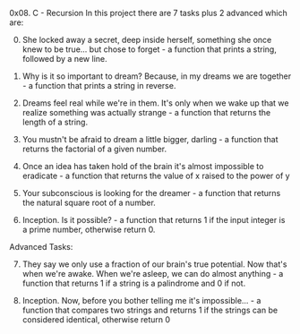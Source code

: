 0x08. C - Recursion
In this project there are 7 tasks plus 2 advanced which are:

0. She locked away a secret, deep inside herself, something she once knew to be true... but chose to forget  -  a function that prints a string, followed by a new line.

1. Why is it so important to dream? Because, in my dreams we are together -  a function that prints a string in reverse.

2. Dreams feel real while we're in them. It's only when we wake up that we realize something was actually strange - a function that returns the length of a string.

3. You mustn't be afraid to dream a little bigger, darling -  a function that returns the factorial of a given number.

4. Once an idea has taken hold of the brain it's almost impossible to eradicate -  a function that returns the value of x raised to the power of y

5. Your subconscious is looking for the dreamer -  a function that returns the natural square root of a number.

6. Inception. Is it possible? - a function that returns 1 if the input integer is a prime number, otherwise return 0.

Advanced Tasks:

7. They say we only use a fraction of our brain's true potential. Now that's when we're awake. When we're asleep, we can do almost anything - a function that returns 1 if a string is a palindrome and 0 if not.

8. Inception. Now, before you bother telling me it's impossible... - a function that compares two strings and returns 1 if the strings can be considered identical, otherwise return 0
